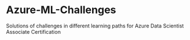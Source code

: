 # Azure-ML-Challenges
Solutions of challenges in different learning paths for Azure Data Scientist Associate Certification
